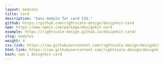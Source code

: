 ```yaml
---
layout: modules
title: Card
description: "Sass module for card CSS."
github: https://github.com/rightscale-design/designkit-card
npm: https://www.npmjs.com/package/designkit-card
example: https://rightscale-design.github.io/designkit-card/
slug: modules
weight: 4
css-link: https://raw.githubusercontent.com/rightscale-design/designkit-card/master/src/_designkit-card.scss
html-link: https://raw.githubusercontent.com/rightscale-design/designkit-card/master/index.html
bash: npm i designkit-card
---
```

